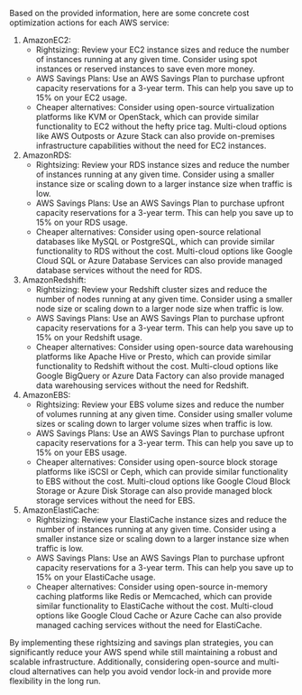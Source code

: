 Based on the provided information, here are some concrete cost optimization actions for each AWS service:

1. AmazonEC2:
	* Rightsizing: Review your EC2 instance sizes and reduce the number of instances running at any given time. Consider using spot instances or reserved instances to save even more money.
	* AWS Savings Plans: Use an AWS Savings Plan to purchase upfront capacity reservations for a 3-year term. This can help you save up to 15% on your EC2 usage.
	* Cheaper alternatives: Consider using open-source virtualization platforms like KVM or OpenStack, which can provide similar functionality to EC2 without the hefty price tag. Multi-cloud options like AWS Outposts or Azure Stack can also provide on-premises infrastructure capabilities without the need for EC2 instances.
2. AmazonRDS:
	* Rightsizing: Review your RDS instance sizes and reduce the number of instances running at any given time. Consider using a smaller instance size or scaling down to a larger instance size when traffic is low.
	* AWS Savings Plans: Use an AWS Savings Plan to purchase upfront capacity reservations for a 3-year term. This can help you save up to 15% on your RDS usage.
	* Cheaper alternatives: Consider using open-source relational databases like MySQL or PostgreSQL, which can provide similar functionality to RDS without the cost. Multi-cloud options like Google Cloud SQL or Azure Database Services can also provide managed database services without the need for RDS.
3. AmazonRedshift:
	* Rightsizing: Review your Redshift cluster sizes and reduce the number of nodes running at any given time. Consider using a smaller node size or scaling down to a larger node size when traffic is low.
	* AWS Savings Plans: Use an AWS Savings Plan to purchase upfront capacity reservations for a 3-year term. This can help you save up to 15% on your Redshift usage.
	* Cheaper alternatives: Consider using open-source data warehousing platforms like Apache Hive or Presto, which can provide similar functionality to Redshift without the cost. Multi-cloud options like Google BigQuery or Azure Data Factory can also provide managed data warehousing services without the need for Redshift.
4. AmazonEBS:
	* Rightsizing: Review your EBS volume sizes and reduce the number of volumes running at any given time. Consider using smaller volume sizes or scaling down to larger volume sizes when traffic is low.
	* AWS Savings Plans: Use an AWS Savings Plan to purchase upfront capacity reservations for a 3-year term. This can help you save up to 15% on your EBS usage.
	* Cheaper alternatives: Consider using open-source block storage platforms like iSCSI or Ceph, which can provide similar functionality to EBS without the cost. Multi-cloud options like Google Cloud Block Storage or Azure Disk Storage can also provide managed block storage services without the need for EBS.
5. AmazonElastiCache:
	* Rightsizing: Review your ElastiCache instance sizes and reduce the number of instances running at any given time. Consider using a smaller instance size or scaling down to a larger instance size when traffic is low.
	* AWS Savings Plans: Use an AWS Savings Plan to purchase upfront capacity reservations for a 3-year term. This can help you save up to 15% on your ElastiCache usage.
	* Cheaper alternatives: Consider using open-source in-memory caching platforms like Redis or Memcached, which can provide similar functionality to ElastiCache without the cost. Multi-cloud options like Google Cloud Cache or Azure Cache can also provide managed caching services without the need for ElastiCache.

By implementing these rightsizing and savings plan strategies, you can significantly reduce your AWS spend while still maintaining a robust and scalable infrastructure. Additionally, considering open-source and multi-cloud alternatives can help you avoid vendor lock-in and provide more flexibility in the long run.